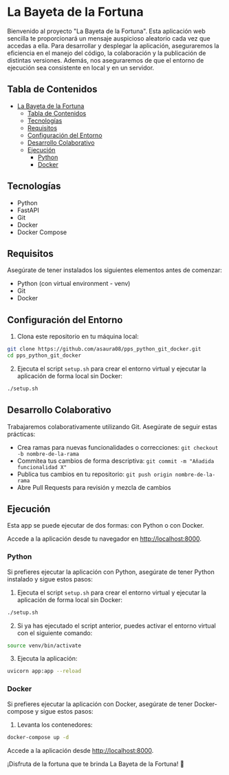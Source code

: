 # La Bayeta de la Fortuna

Bienvenido al proyecto "La Bayeta de la Fortuna". Esta aplicación web sencilla te proporcionará un mensaje auspicioso aleatorio cada vez que accedas a ella. Para desarrollar y desplegar la aplicación, aseguraremos la eficiencia en el manejo del código, la colaboración y la publicación de distintas versiones. Además, nos aseguraremos de que el entorno de ejecución sea consistente en local y en un servidor.

## Tabla de Contenidos

- [La Bayeta de la Fortuna](#la-bayeta-de-la-fortuna)
  - [Tabla de Contenidos](#tabla-de-contenidos)
  - [Tecnologías](#tecnologías)
  - [Requisitos](#requisitos)
  - [Configuración del Entorno](#configuración-del-entorno)
  - [Desarrollo Colaborativo](#desarrollo-colaborativo)
  - [Ejecución](#ejecución)
    - [Python](#python)
    - [Docker](#docker)

## Tecnologías

- Python
- FastAPI
- Git
- Docker
- Docker Compose

## Requisitos

Asegúrate de tener instalados los siguientes elementos antes de comenzar:

- Python (con virtual environment - venv)
- Git
- Docker

## Configuración del Entorno

1. Clona este repositorio en tu máquina local:

```bash
git clone https://github.com/asaura08/pps_python_git_docker.git
cd pps_python_git_docker
```

2. Ejecuta el script `setup.sh` para crear el entorno virtual y ejecutar la aplicación de forma local sin Docker:

```bash
./setup.sh
```

## Desarrollo Colaborativo

Trabajaremos colaborativamente utilizando Git. Asegúrate de seguir estas prácticas:

- Crea ramas para nuevas funcionalidades o correcciones: `git checkout -b nombre-de-la-rama`
- Commitea tus cambios de forma descriptiva: `git commit -m "Añadida funcionalidad X"`
- Publica tus cambios en tu repositorio: `git push origin nombre-de-la-rama`
- Abre Pull Requests para revisión y mezcla de cambios

## Ejecución

Esta app se puede ejecutar de dos formas: con Python o con Docker.


Accede a la aplicación desde tu navegador en [http://localhost:8000](http://localhost:8000).

### Python

Si prefieres ejecutar la aplicación con Python, asegúrate de tener Python instalado y sigue estos pasos:

1. Ejecuta el script `setup.sh` para crear el entorno virtual y ejecutar la aplicación de forma local sin Docker:

```bash
./setup.sh
```

2. Si ya has ejecutado el script anterior, puedes activar el entorno virtual con el siguiente comando:

```bash
source venv/bin/activate
```

3. Ejecuta la aplicación:

```bash
uvicorn app:app --reload
```

### Docker


Si prefieres ejecutar la aplicación con Docker, asegúrate de tener Docker-compose y sigue estos pasos:

1. Levanta los contenedores:

```bash
docker-compose up -d
```

Accede a la aplicación desde [http://localhost:8000](http://localhost:8000).

¡Disfruta de la fortuna que te brinda La Bayeta de la Fortuna! 🌟
